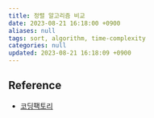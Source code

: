 ```yaml
---
title: 정렬 알고리즘 비교
date: 2023-08-21 16:18:00 +0900
aliases: null
tags: sort, algorithm, time-complexity
categories: null
updated: 2023-08-21 16:18:09 +0900
---
```


## Reference

- [코딩팩토리](https://coding-factory.tistory.com/615)

